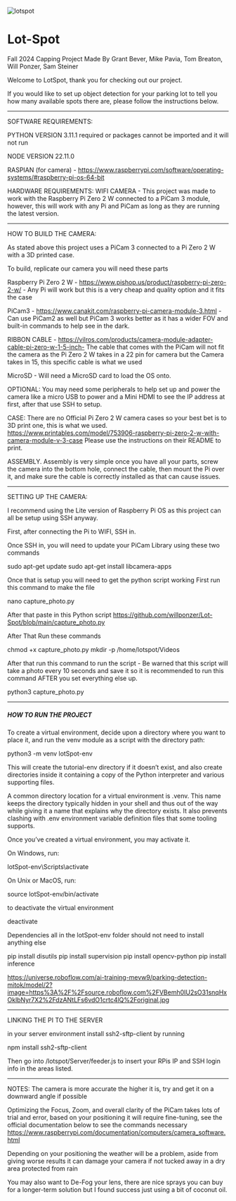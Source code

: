 ![lotspot](https://github.com/user-attachments/assets/bf579610-1c21-455d-ad6d-7470e241ad79)
# Lot-Spot
Fall 2024 Capping Project 
Made By Grant Bever, Mike Pavia, Tom Breaton, Will Ponzer, Sam Steiner

Welcome to LotSpot, thank you for checking out our project.

If you would like to set up object detection for your parking lot to tell you how many available spots there are, please follow the instructions below. 

------------------------------------------------------------------------------------------------------------------------------------------------------------------------------------------------------------------------------------------------------------------------------

SOFTWARE REQUIREMENTS:

PYTHON VERSION 3.11.1 required or packages cannot be imported and it will not run 

NODE VERSION 22.11.0

RASPIAN (for camera) - https://www.raspberrypi.com/software/operating-systems/#raspberry-pi-os-64-bit

HARDWARE REQUIREMENTS:
WIFI CAMERA - This project was made to work with the Raspberry Pi Zero 2 W connected to a PiCam 3 module, however, this will work with any Pi and PiCam as long as they are running the latest version. 


------------------------------------------------------------------------------------------------------------------------------------------------------------------------------------------------------------------------------------------------------------------------------

HOW TO BUILD THE CAMERA:

As stated above this project uses a PiCam 3 connected to a Pi Zero 2 W with a 3D printed case.

To build, replicate our camera you will need these parts

Raspberry Pi Zero 2 W - https://www.pishop.us/product/raspberry-pi-zero-2-w/ - Any Pi will work but this is a very cheap and quality option and it fits the case

PiCam3 - https://www.canakit.com/raspberry-pi-camera-module-3.html - Can use PiCam2 as well but PiCam 3 works better as it has a wider FOV and built-in commands to help see in the dark.

RIBBON CABLE - https://vilros.com/products/camera-module-adapter-cable-pi-zero-w-1-5-inch- The cable that comes with the PiCam will not fit the camera as the Pi Zero 2 W takes in a 22 pin for camera but the Camera takes in 15, this specific cable is what we used

MicroSD - Will need a MicroSD card to load the OS onto. 

OPTIONAL:
You may need some peripherals to help set up and power the camera like a micro USB to power and a Mini HDMI to see the IP address at first, after that use SSH to setup. 

CASE: 
There are no Official Pi Zero 2 W camera cases so your best bet is to 3D print one, this is what we used. 
https://www.printables.com/model/753906-raspberry-pi-zero-2-w-with-camera-module-v-3-case
Please use the instructions on their README to print.

ASSEMBLY.
Assembly is very simple once you have all your parts, screw the camera into the bottom hole, connect the cable, then mount the Pi over it, and make sure the cable is correctly installed as that can cause issues. 

------------------------------------------------------------------------------------------------------------------------------------------------------------------------------------------------------------------------------------------------------------------------------

SETTING UP THE CAMERA:

I recommend using the Lite version of Raspberry Pi OS as this project can all be setup using SSH anyway. 

First, after connecting the Pi to WIFI, SSH in.

Once SSH in, you will need to update your PiCam Library using these two commands

sudo apt-get update
sudo apt-get install libcamera-apps

Once that is setup you will need to get the python script working
First run this command to make the file

nano capture_photo.py

After that paste in this Python script
https://github.com/willponzer/Lot-Spot/blob/main/capture_photo.py

After That Run these commands

chmod +x capture_photo.py 
mkdir -p /home/lotspot/Videos

After that run this command to run the script - Be warned that this script will take a photo every 10 seconds and save it so it is recommended to run this command AFTER you set everything else up.

python3 capture_photo.py

------------------------------------------------------------------------------------------------------------------------------------------------------------------------------------------------------------------------------------------------------------------------------

##### HOW TO RUN THE PROJECT ########

To create a virtual environment, decide upon a directory where you want to place it, and run the venv module as a script with the directory path:

python3 -m venv lotSpot-env

This will create the tutorial-env directory if it doesn’t exist, and also create directories inside it containing a copy of the Python interpreter and various supporting files.

A common directory location for a virtual environment is .venv. This name keeps the directory typically hidden in your shell and thus out of the way while giving it a name that explains why the directory exists. It also prevents clashing with .env environment variable definition files that some tooling supports.

Once you’ve created a virtual environment, you may activate it.

On Windows, run:

lotSpot-env\Scripts\activate

On Unix or MacOS, run:

source lotSpot-env/bin/activate

to deactivate the virtual environment

deactivate

Dependencies all in the lotSpot-env folder should not need to install anything else

 pip install disutils
 pip install supervision
 pip install opencv-python
 pip install inference

 https://universe.roboflow.com/ai-training-mevw9/parking-detection-mitok/model/2?image=https%3A%2F%2Fsource.roboflow.com%2FVBemh0IU2sO31snqHxOklbNyr7X2%2FdzANtLFs6vdO1crtc4lQ%2Foriginal.jpg

------------------------------------------------------------------------------------------------------------------------------------------------------------------------------------------------------------------------------------------------------------------------------

LINKING THE PI TO THE SERVER

in your server environment install ssh2-sftp-client by running 

npm install ssh2-sftp-client 

Then go into /lotspot/Server/feeder.js to insert your RPis IP and SSH login info in the areas listed.

------------------------------------------------------------------------------------------------------------------------------------------------------------------------------------------------------------------------------------------------------------------------------

NOTES:
The camera is more accurate the higher it is, try and get it on a downward angle if possible 

Optimizing the Focus, Zoom, and overall clarity of the PiCam takes lots of trial and error, based on your positioning it will require fine-tuning, see the official documentation below to see the commands necessary
https://www.raspberrypi.com/documentation/computers/camera_software.html

Depending on your positioning the weather will be a problem, aside from giving worse results it can damage your camera if not tucked away in a dry area protected from rain

You may also want to De-Fog your lens, there are nice sprays you can buy for a longer-term solution but I found success just using a bit of coconut oil.


